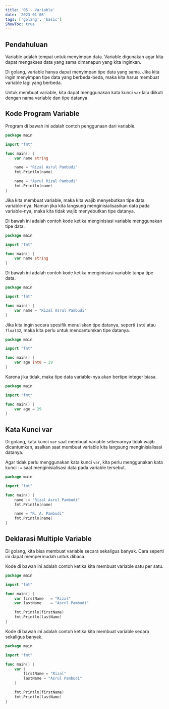 ```yaml
---
title: '05 - Variable'
date: '2023-01-06'
tags: ['golang', 'basic']
ShowToc: true
---
```


## Pendahuluan

Variable adalah tempat untuk menyimpan data. Variable digunakan agar kita dapat mengakses data yang sama dimanapun yang kita inginkan.

Di golang, variable hanya dapat menyimpan tipe data yang sama. Jika kita ingin menyimpan tipe data yang berbeda-beda, maka kita harus membuat variable lagi yang berbeda.

Untuk membuat variable, kita dapat menggunakan kata kunci `var` lalu diikuti dengan nama variable dan tipe datanya.

## Kode Program Variable

Program di bawah ini adalah contoh penggunaan dari variable.

```go
package main

import "fmt"

func main() {
    var name string

    name = "Rizal Asrul Pambudi"
    fmt.Println(name)

    name = "Asrul Rizal Pambudi"
    fmt.Println(name)
}
```

Jika kita membuat variable, maka kita wajib menyebutkan tipe data variable-nya. Namun jika kita langsung menginisialisasikan data pada variable-nya, maka kita tidak wajib menyebutkan tipe datanya.

Di bawah ini adalah contoh kode ketika menginisiasi variable menggunakan tipe data.

```go
package main

import "fmt"

func main() {
    var name string
}
```

Di bawah ini adalah contoh kode ketika menginisiasi variable tanpa tipe data.

```go
package main

import "fmt"

func main() {
    var name = "Rizal Asrul Pambudi"
}
```

Jika kita ingin secara spesifik menuliskan tipe datanya, seperti `int8` atau `float32`, maka kita perlu untuk mencantumkan tipe datanya.

```go
package main

import "fmt"

func main() {
    var age int8 = 29
}
```

Karena jika tidak, maka tipe data variable-nya akan bertipe integer biasa.

```go
package main

import "fmt"

func main() {
    var age = 29
}
```

## Kata Kunci var

Di golang, kata kunci `var` saat membuat variable sebenarnya tidak wajib dicantumkan, asalkan saat membuat variable kita langsung menginisialisasi datanya.

Agar tidak perlu menggunakan kata kunci `var`, kita perlu menggunakan kata kunci `:=` saat menginisialisasi data pada variable tersebut.

```go
package main

import "fmt"

func main() {
    name := "Rizal Asrul Pambudi"
    fmt.Println(name)

    name = "R. A. Pambudi"
    fmt.Println(name)
}
```

## Deklarasi Multiple Variable

Di golang, kita bisa membuat variable secara sekaligus banyak. Cara seperti ini dapat mempermudah untuk dibaca.

Kode di bawah ini adalah contoh ketika kita membuat variable satu per satu.

```go
package main

import "fmt"

func main() {
    var firstName   = "Rizal"
    var lastName    = "Asrul Pambudi"

    fmt.Println(firstName)
    fmt.Println(lastName)
}
```

Kode di bawah ini adalah contoh ketika kita membuat variable secara sekaligus banyak.

```go
package main

import "fmt"

func main() {
    var (
        firstName = "Rizal"
        lastName = "Asrul Pambudi"
    )

    fmt.Println(firstName)
    fmt.Println(lastName)
}
```